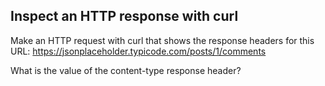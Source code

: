 ## Inspect an HTTP response with curl

Make an HTTP request with curl that shows the response headers for this URL: https://jsonplaceholder.typicode.com/posts/1/comments

What is the value of the content-type response header?

<!-- ! Tramite il comando curl https://jsonplaceholder.typicode.com/posts/1/comments --include notiamo che il content-type risulta essere application/json; charset=utf-8 -->
